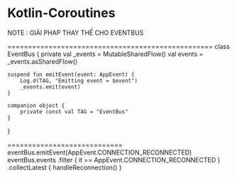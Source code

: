 # Kotlin-Coroutines

NOTE : GIẢI PHAP THAY THẾ CHO EVENTBUS



==================================================
class EventBus {
    private val _events = MutableSharedFlow<AppEvent>()
    val events = _events.asSharedFlow()

    suspend fun emitEvent(event: AppEvent) {
        Log.d(TAG, "Emitting event = $event")
        _events.emit(event)
    }

    companion object {
        private const val TAG = "EventBus"
    }
}
  
  ============================
  eventBus.emitEvent(AppEvent.CONNECTION_RECONNECTED)
  eventBus.events
    .filter { it == AppEvent.CONNECTION_RECONNECTED }
    .collectLatest { handleReconnection() }
